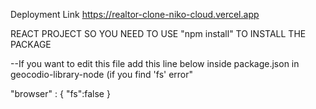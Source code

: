 
Deployment Link https://realtor-clone-niko-cloud.vercel.app

REACT PROJECT SO YOU NEED TO USE "npm install" TO INSTALL THE PACKAGE

--If you want to edit this file add this line below inside package.json in geocodio-library-node
(if you find 'fs' error"

"browser" : {
  "fs":false
}

